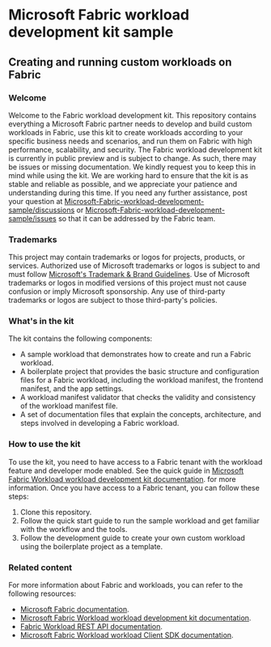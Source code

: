 
# Microsoft Fabric workload development kit sample
## Creating and running custom workloads on Fabric

### Welcome
Welcome to the Fabric workload development kit. This repository contains everything a Microsoft Fabric partner needs to develop and build custom workloads in Fabric, use this kit to create workloads according to your specific business needs and scenarios, and run them on Fabric with high performance, scalability, and security.
The Fabric workload development kit is currently in public preview and is subject to change. As such, there may be issues or missing documentation. We kindly request you to keep this in mind while using the kit. We are working hard to ensure that the kit is as stable and reliable as possible, and we appreciate your patience and understanding during this time.
If you need any further assistance, post your question at [Microsoft-Fabric-workload-development-sample/discussions](https://github.com/microsoft/Microsoft-Fabric-workload-development-sample/discussions) 
or [Microsoft-Fabric-workload-development-sample/issues](https://github.com/microsoft/Microsoft-Fabric-workload-development-sample/issues) so that it can be addressed by the Fabric team.

### Trademarks

This project may contain trademarks or logos for projects, products, or services. Authorized use of Microsoft 
trademarks or logos is subject to and must follow 
[Microsoft's Trademark & Brand Guidelines](https://www.microsoft.com/en-us/legal/intellectualproperty/trademarks/usage/general).
Use of Microsoft trademarks or logos in modified versions of this project must not cause confusion or imply Microsoft sponsorship.
Any use of third-party trademarks or logos are subject to those third-party's policies.

### What's in the kit
The kit contains the following components:
- A sample workload that demonstrates how to create and run a Fabric workload.
- A boilerplate project that provides the basic structure and configuration files for a Fabric workload, including the workload manifest, the frontend manifest, and the app settings.
- A workload manifest validator that checks the validity and consistency of the workload manifest file.
- A set of documentation files that explain the concepts, architecture, and steps involved in developing a Fabric workload.
### How to use the kit
To use the kit, you need to have access to a Fabric tenant with the workload feature and developer mode enabled. See the quick guide in [Microsoft Fabric Workload workload development kit documentation](https://go.microsoft.com/fwlink/?linkid=2272303). for more information.
Once you have access to a Fabric tenant, you can follow these steps:
1. Clone this repository.
2. Follow the quick start guide to run the sample workload and get familiar with the workflow and the tools.
3. Follow the development guide to create your own custom workload using the boilerplate project as a template.

### Related content
For more information about Fabric and workloads, you can refer to the following resources:
- [Microsoft Fabric documentation](https://learn.microsoft.com/en-us/fabric/).
- [Microsoft Fabric Workload workload development kit documentation](https://go.microsoft.com/fwlink/?linkid=2272303).
- [Fabric Workload REST API documentation](https://go.microsoft.com/fwlink/?linkid=2271986).
- [Microsoft Fabric Workload workload Client SDK documentation](https://go.microsoft.com/fwlink/?linkid=2271989).
